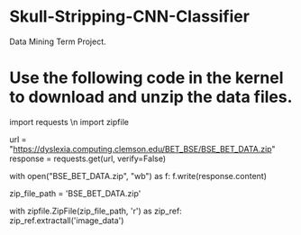 # Skull-Stripping-CNN-Classifier
Data Mining Term Project.


# Use the following code in the kernel to download and unzip the data files.

import requests \n
import zipfile

url = "https://dyslexia.computing.clemson.edu/BET_BSE/BSE_BET_DATA.zip"
response = requests.get(url, verify=False)

with open("BSE_BET_DATA.zip", "wb") as f:
  f.write(response.content)

zip_file_path = 'BSE_BET_DATA.zip'

with zipfile.ZipFile(zip_file_path, 'r') as zip_ref:
  zip_ref.extractall('image_data')

